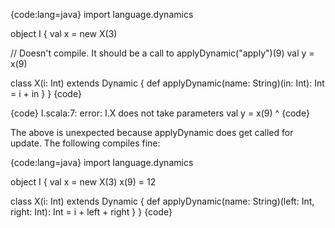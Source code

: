 {code:lang=java}
import language.dynamics

object I {
   val x = new X(3)

   // Doesn't compile.  It should be a call to applyDynamic("apply")(9)
   val y = x(9)

   class X(i: Int) extends Dynamic {
      def applyDynamic(name: String)(in: Int): Int = i + in
   }
}
{code}

{code}
I.scala:7: error: I.X does not take parameters
   val y = x(9)
            ^
{code}

The above is unexpected because applyDynamic does get called for update.  The following compiles fine:

{code:lang=java}
import language.dynamics

object I {
   val x = new X(3)
   x(9) = 12

   class X(i: Int) extends Dynamic {
      def applyDynamic(name: String)(left: Int, right: Int): Int = 
         i + left + right
   }
}
{code}
